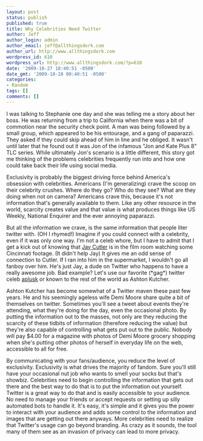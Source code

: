 ```yaml
---
layout: post
status: publish
published: true
title: Why Celebrities Need Twitter
author: Jeff
author_login: admin
author_email: jeff@allthingsdork.com
author_url: http://www.allthingsdork.com
wordpress_id: 610
wordpress_url: http://www.allthingsdork.com/?p=610
date: '2009-10-27 18:40:51 -0500'
date_gmt: '2009-10-28 00:40:51 -0500'
categories:
- Random
tags: []
comments: []
---
```

<p>I was talking to Stephanie one day and she was telling me a story about her boss. He was returning from a trip to California when there was a bit of commotion near the security check point. A man was being followed by a small group, which appeared to be his entourage, and a gang of paparazzi. They asked if they could skip ahead of him in line and he obliged. It wasn't until later that he found out it was Jon of the infamous "Jon and Kate Plus 8" TLC series. While ultimately Jon's scenario is a little different, this story got me thinking of the problems celebrities frequently run into and how one could take back their life using social media.</p>
<p>Exclusivity is probably the biggest driving force behind America's obsession with celebrities. Americans (I'm generalizing) crave the scoop on their celebrity crushes. Where do they go? Who do they see? What are they doing when not on camera? Americans crave this, because it's not information that's generally available to them. Like any other resource in the world, scarcity creates value and that value is what produces things like US Weekly, National Enquirer and the ever annoying paparazzi.</p>
<p>But all the information we crave, is the same information that people liter twitter with. (OH I rhymed!) Imagine if you could connect with a celebrity, even if it was only one way. I'm not a celeb whore, but I have to admit that I get a kick out of knowing that <a href="http://twitter.com/jaycutler6">Jay Cutler</a> is in the film room watching some Cincinnati footage. (It didn't help Jay) It gives me an odd sense of connection to Cutler. If I ran into him in the supermarket, I wouldn't go all fanboy over him. He's just Jay, a dude on Twitter who happens to have a really awesome job. Bad example? Let's use our favorite (*gag*) twitter celeb <a href="http://www.twitter.com/aplusk">aplusk</a> or known to the rest of the world as Ashton Kutcher.</p>
<p>Ashton Kutcher has become somewhat of a Twitter maven these past few years. He and his seemingly ageless wife Demi Moore share quite a bit of themselves on twitter. Sometimes you'll see a tweet about events they're attending, what they're doing for the day, even the occasional photo. By putting the information out to the masses, not only are they reducing the scarcity of these tidbits of information (therefore reducing the value) but they're also capable of controlling what gets put out to the public. Nobody will pay $4.00 for a magazine with photos of Demi Moore grocery shopping when she's putting other photos of herself in everyday life on the web, accessible to all for free. </p>
<p>By communicating with your fans/audience, you reduce the level of exclusivity. Exclusivity is what drives the majority of fandom. Sure you'll still have your occasional nut job who wants to smell your socks but that's showbiz. Celebrities need to begin controlling the information that gets out there and the best way to do that is to put the information out yourself. Twitter is a great way to do that and is easily accessible to your audience. No need to manage your friends or accept requests or setting up silly automated bots to handle it. It's easy, it's simple and it gives you the power to interact with your audience and adds some control to the information and images that are getting out there anyways. More celebrities need to realize that Twitter's usage can go beyond branding. As crazy as it sounds, the tool many of them see as an invasion of privacy can lead to more privacy.</p>
